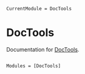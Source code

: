 ```@meta
CurrentModule = DocTools
```

# DocTools

Documentation for [DocTools](https://github.com/plantingspace/devops/doctools).

```@index
```

```@autodocs
Modules = [DocTools]
```
